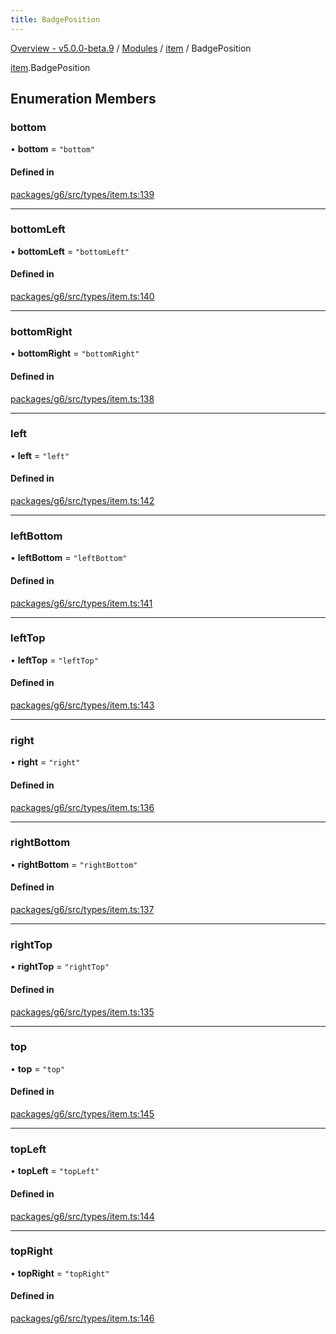 ```yaml
---
title: BadgePosition
---
```


[Overview - v5.0.0-beta.9](../../README.en.md) / [Modules](../../modules.en.md) / [item](../../modules/item.en.md) / BadgePosition

[item](../../modules/item.en.md).BadgePosition

## Enumeration Members

### bottom

• **bottom** = `"bottom"`

#### Defined in

[packages/g6/src/types/item.ts:139](https://github.com/antvis/G6/blob/61e525e59b/packages/g6/src/types/item.ts#L139)

---

### bottomLeft

• **bottomLeft** = `"bottomLeft"`

#### Defined in

[packages/g6/src/types/item.ts:140](https://github.com/antvis/G6/blob/61e525e59b/packages/g6/src/types/item.ts#L140)

---

### bottomRight

• **bottomRight** = `"bottomRight"`

#### Defined in

[packages/g6/src/types/item.ts:138](https://github.com/antvis/G6/blob/61e525e59b/packages/g6/src/types/item.ts#L138)

---

### left

• **left** = `"left"`

#### Defined in

[packages/g6/src/types/item.ts:142](https://github.com/antvis/G6/blob/61e525e59b/packages/g6/src/types/item.ts#L142)

---

### leftBottom

• **leftBottom** = `"leftBottom"`

#### Defined in

[packages/g6/src/types/item.ts:141](https://github.com/antvis/G6/blob/61e525e59b/packages/g6/src/types/item.ts#L141)

---

### leftTop

• **leftTop** = `"leftTop"`

#### Defined in

[packages/g6/src/types/item.ts:143](https://github.com/antvis/G6/blob/61e525e59b/packages/g6/src/types/item.ts#L143)

---

### right

• **right** = `"right"`

#### Defined in

[packages/g6/src/types/item.ts:136](https://github.com/antvis/G6/blob/61e525e59b/packages/g6/src/types/item.ts#L136)

---

### rightBottom

• **rightBottom** = `"rightBottom"`

#### Defined in

[packages/g6/src/types/item.ts:137](https://github.com/antvis/G6/blob/61e525e59b/packages/g6/src/types/item.ts#L137)

---

### rightTop

• **rightTop** = `"rightTop"`

#### Defined in

[packages/g6/src/types/item.ts:135](https://github.com/antvis/G6/blob/61e525e59b/packages/g6/src/types/item.ts#L135)

---

### top

• **top** = `"top"`

#### Defined in

[packages/g6/src/types/item.ts:145](https://github.com/antvis/G6/blob/61e525e59b/packages/g6/src/types/item.ts#L145)

---

### topLeft

• **topLeft** = `"topLeft"`

#### Defined in

[packages/g6/src/types/item.ts:144](https://github.com/antvis/G6/blob/61e525e59b/packages/g6/src/types/item.ts#L144)

---

### topRight

• **topRight** = `"topRight"`

#### Defined in

[packages/g6/src/types/item.ts:146](https://github.com/antvis/G6/blob/61e525e59b/packages/g6/src/types/item.ts#L146)
